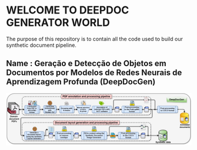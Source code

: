 # WELCOME TO DEEPDOC GENERATOR WORLD
The purpose of this repository is to contain all the code used to build our synthetic document pipeline. 
## Name : Geração e Detecção de Objetos em Documentos por Modelos de Redes Neurais de Aprendizagem Profunda (DeepDocGen)

<p align="center">
  <img width="1000"  src="DeepDocGen_v1.jpg">
</p>
